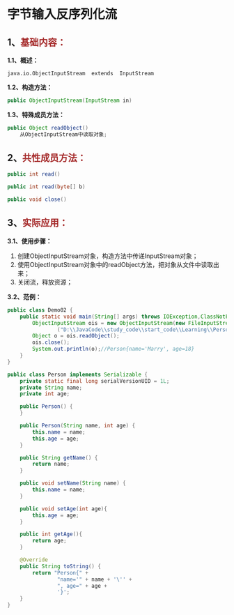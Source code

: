 # 字节输入反序列化流

## 1、<span style="color:brown">基础内容：</span>

**1.1、概述：**

`java.io.ObjectInputStream  extends  InputStream`

**1.2、构造方法：**

```java
public ObjectInputStream(InputStream in)
```

**1.3、特殊成员方法：**

```java
public Object readObject()
    从ObjectInputStream中读取对象;
```



## 2、<span style="color:brown">共性成员方法：</span>

```java
public int read()
```

```java
public int read(byte[] b)
```

```java
public void close()
```



## 3、<span style="color:brown">实际应用：</span>

**3.1、使用步骤：**

1. 创建ObjectInputStream对象，构造方法中传递InputStream对象；
2. 使用ObjectInputStream对象中的readObject方法，把对象从文件中读取出来；
3. 关闭流，释放资源；

**3.2、范例：**

```java
public class Demo02 {
    public static void main(String[] args) throws IOException,ClassNotFoundException {
        ObjectInputStream ois = new ObjectInputStream(new FileInputStream
                ("D:\\JavaCode\\study_code\\start_code\\Learning\\Person.txt"));
        Object o = ois.readObject();
        ois.close();
        System.out.println(o);//Person{name='Marry', age=18}
    }
}
```

```java
public class Person implements Serializable {
    private static final long serialVersionUID = 1L;
    private String name;
    private int age;

    public Person() {
    }

    public Person(String name, int age) {
        this.name = name;
        this.age = age;
    }

    public String getName() {
        return name;
    }

    public void setName(String name) {
        this.name = name;
    }

    public void setAge(int age){
        this.age = age;
    }

    public int getAge(){
        return age;
    }

    @Override
    public String toString() {
        return "Person{" +
                "name='" + name + '\'' +
                ", age=" + age +
                '}';
    }
}
```
